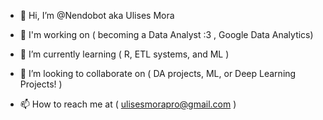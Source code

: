 - 👋 Hi, I’m @Nendobot aka Ulises Mora

- 👀 I'm working on 
               ( becoming a Data Analyst :3 , Google Data Analytics)

- 🌱 I’m currently learning 
               ( R, ETL systems, and ML )
               
- 💞️ I’m looking to collaborate on 
               ( DA projects, ML, or Deep Learning Projects! )

- 📫 How to reach me at 
               ( ulisesmorapro@gmail.com )

<!---
Nendobot/Nendobot is a ✨ special ✨ repository because its `README.md` (this file) appears on your GitHub profile.
You can click the Preview link to take a look at your changes.
--->
